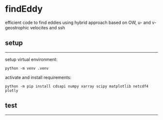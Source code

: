 # findEddy
efficient code to find eddies using hybrid approach based on OW, u- and v- geostrophic velocites and ssh

setup
---
---
setup virtual environment:
```
python -m venv .venv
```

activate and install requirements:
```
python -m pip install cdsapi numpy xarray scipy matplotlib netcdf4 plotly
```
test
---
---
